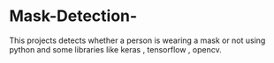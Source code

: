 # Mask-Detection-
This projects detects whether a person is wearing a mask or not using python and some libraries like keras , tensorflow , opencv.
